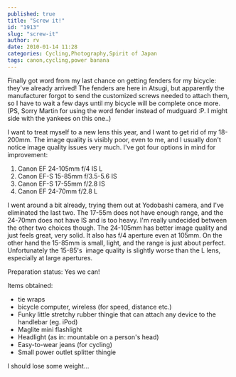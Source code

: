 ```yaml
---
published: true
title: "Screw it!"
id: "1913"
slug: "screw-it"
author: rv
date: 2010-01-14 11:28
categories: Cycling,Photography,Spirit of Japan
tags: canon,cycling,power banana
---
```

Finally got word from my last chance on getting fenders for my bicycle: they've already arrived! The fenders are here in Atsugi, but apparently the manufacturer forgot to send the customized screws needed to attach them, so I have to wait a few days until my bicycle will be complete once more. (PS, Sorry Martin for using the word fender instead of mudguard :P. I might side with the yankees on this one..)

I want to treat myself to a new lens this year, and I want to get rid of my 18-200mm. The image quality is visibly poor, even to me, and I usually don't notice image quality issues very much. I've got four options in mind for improvement:
<ol>
	<li>Canon EF 24-105mm f/4 IS L</li>
	<li>Canon EF-S 15-85mm f/3.5-5.6 IS</li>
	<li>Canon EF-S 17-55mm f/2.8 IS</li>
	<li>Canon EF 24-70mm f/2.8 L</li>
</ol>
I went around a bit already, trying them out at Yodobashi camera, and I've eliminated the last two. The 17-55m does not have enough range, and the 24-70mm does not have IS and is too heavy. I'm really undecided between the other two choices though. The 24-105mm has better image quality and just feels great, very solid. It also has f/4 aperture even at 105mm. On the other hand the 15-85mm is small, light, and the range is just about perfect. Unfortunately the 15-85's  image quality is slightly worse than the L lens, especially at large apertures.

Preparation status: Yes we can!

Items obtained:
<ul>
	<li>tie wraps</li>
	<li>bicycle computer, wireless (for speed, distance etc.)</li>
	<li>Funky little stretchy rubber thingie that can attach any device to the handlebar (eg. iPod)</li>
	<li>Maglite mini flashlight</li>
	<li>Headlight (as in: mountable on a person's head)</li>
	<li>Easy-to-wear jeans (for cycling)</li>
	<li> Small power outlet splitter thingie</li>
</ul>
I should lose some weight...
